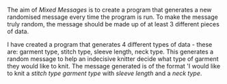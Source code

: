 The aim of *Mixed Messages* is to create a program that generates a new randomised message every time the program is run. To make the message truly random, the message should be made up of at least 3 different pieces of data.

I have created a program that generates 4 different types of data - these are: garment type, stitch type, sleeve length, neck type. This generates a random message to help an indecisive knitter decide what type of garment they would like to knit. The message generated is of the format 'I would like to knit a *stitch type* *garment type* with *sleeve length* and a *neck type*.